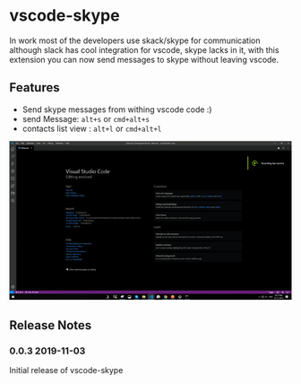 # vscode-skype

In work most of the developers use skack/skype for communication although slack has cool integration for vscode, skype lacks in it, 
with this extension you can now send messages to skype without leaving vscode.

## Features

* Send skype messages from withing vscode code :)
* send Message: `alt+s` or `cmd+alt+s`
* contacts list view : `alt+l` or `cmd+alt+l`

![status bar](media/demo.gif)

## Release Notes

### 0.0.3 2019-11-03

Initial release of vscode-skype
